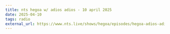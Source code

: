 ```yaml
---
title: nts hegoa w/ adios adios - 10 april 2025
date: 2025-04-10
tags: radio
external_url: https://www.nts.live/shows/hegoa/episodes/hegoa-adios-adios-10th-april-2025
---
```


